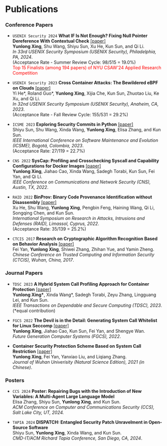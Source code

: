 # Publications 
### Conference Papers
- ``USENIX Security 2024`` **What IF Is Not Enough? Fixing Null Pointer Dereference With Contextual Check** [\[paper\]](/publications/security24_CONCH.pdf)<br>
**Yunlong Xing**, Shu Wang, Shiyu Sun, Xu He, Kun Sun, and Qi Li.<br>
*In 33rd USENIX Security Symposium (USENIX Security), Philadelphia, PA, 2024*.<br>
(Acceptance Rate - Summer Review Cycle: 98/515 = 19.0%)<br>
<span style="color:red">Top 15 Finalists (among 194 papers) of NYU CSAW'24 Applied Research Competition</span>

- ``USENIX Security 2023`` **Cross Container Attacks: The Bewildered eBPF on Clouds** [\[paper\]](/publications/security23_container.pdf)<br>
Yi He\*, Roland Guo\*, **Yunlong Xing**, Xijia Che, Kun Sun, Zhuotao Liu, Ke Xu, and Qi Li.<br>
*In 32nd USENIX Security Symposium (USENIX Security), Anaheim, CA, 2023*.<br>
(Acceptance Rate - Fall Review Cycle: 155/531 = 29.2%)

- ``ICSME 2023`` **Exploring Security Commits in Python** [\[paper\]](/publications/icsme23_SCOPY.pdf)<br>
Shiyu Sun, Shu Wang, Xinda Wang, **Yunlong Xing**, Elisa Zhang, and Kun Sun.<br>
*IEEE International Conference on Software Maintenance and Evolution (ICSME), Bogotá, Colombia, 2023*.<br>
(Acceptance Rate: 27/119 = 22.7%)

- ``CNS 2022`` **SysCap: Profiling and Crosschecking Syscall and Capability Configurations for Docker Images** [\[paper\]](/publications/cns22_SysCap.pdf)<br>
**Yunlong Xing**, Jiahao Cao, Xinda Wang, Sadegh Torabi, Kun Sun, Fei Yan, and Qi Li.<br>
*IEEE Conference on Communications and Network Security (CNS), Austin, TX, 2022*.

- ``RAID 2022`` **BinProv: Binary Code Provenance Identification without Disassembly** [\[paper\]](/publications/raid22_BinProv.pdf)<br>
Xu He, Shu Wang, **Yunlong Xing**, Pengbin Feng, Haining Wang, Qi Li, Songqing Chen, and Kun Sun.<br>
*International Symposium on Research in Attacks, Intrusions and Defenses (RAID), Limassol, Cyprus, 2022*.<br>
(Acceptance Rate: 35/139 = 25.2%)

- ``CTCIS 2017`` **Research on Cryptographic Algorithm Recognition Based on Behavior Analysis** [\[paper\]](https://doi.org/10.1007/978-981-10-7080-8_25)<br>
Fei Yan, **Yunlong Xing**, Shiwei Zhang, Zhihan Yue, and Yamin Zheng.<br>
*Chinese Conference on Trusted Computing and Information Security (CTCIS), Wuhan, China, 2017*.

### Journal Papers
- ``TDSC 2023`` **A Hybrid System Call Profiling Approach for Container Protection** [\[paper\]](https://ieeexplore.ieee.org/document/10105304)<br>
**Yunlong Xing\***, Xinda Wang\*, Sadegh Torabi, Zeyu Zhang, Lingguang Lei, and Kun Sun.<br>
*IEEE Transactions on Dependable and Secure Computing (TDSC), 2023*.<br>
\(\*equal contribution\)

- ``FGCS 2022`` **The Devil is in the Detail: Generating System Call Whitelist for Linux Seccomp** [\[paper\]](/publications/fgcs22_Syscall.pdf)<br>
**Yunlong Xing**, Jiahao Cao, Kun Sun, Fei Yan, and Shengye Wan.<br>
*Future Generation Computer Systems (FGCS), 2022*.  

- **Container Security Protection Scheme Based on System Call Restriction** [\[paper\]](https://doi.org/10.14188/j.1671-8836.2021.0049)<br>
**Yunlong Xing**, Fei Yan, Yanxiao Liu, and Liqiang Zhang.<br>
*Journal of Wuhan Univerisity (Natural Science Edition), 2021 (in Chinese)*.  

### Posters
- ``CCS 2024`` **Poster: Repairing Bugs with the Introduction of New Variables: A Multi-Agent Large Language Model** <br>
Elisa Zhang, Shiyu Sun, **Yunlong Xing**, and Kun Sun. <br>
*ACM Conference on Computer and Communications Security (CCS), Salt Lake City, UT, 2024.*

- ``TAPIA 2024`` **DISPATCH: Entangled Security Patch Unravelment in Open-Source Software** <br>
Shiyu Sun, **Yunlong Xing**, Xinda Wang, and Kun Sun. <br>
*CMD-IT/ACM Richard Tapia Conference, San Diego, CA, 2024*.

